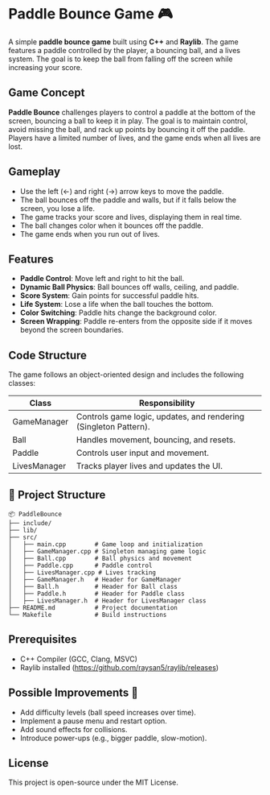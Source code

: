 # Paddle Bounce Game 🎮

A simple **paddle bounce game** built using **C++** and **Raylib**. The game features a paddle controlled by the player, a bouncing ball, and a lives system. The goal is to keep the ball from falling off the screen while increasing your score.

## Game Concept
**Paddle Bounce** challenges players to control a paddle at the bottom of the screen, bouncing a ball to keep it in play. The goal is to maintain control, avoid missing the ball, and rack up points by bouncing it off the paddle. Players have a limited number of lives, and the game ends when all lives are lost.

## Gameplay
* 	Use the left (←) and right (→) arrow keys to move the paddle.
* 	The ball bounces off the paddle and walls, but if it falls below the screen, you lose a life.
* 	The game tracks your score and lives, displaying them in real time.
* 	The ball changes color when it bounces off the paddle.
* 	The game ends when you run out of lives.

## Features

* **Paddle Control**: Move left and right to hit the ball.
* **Dynamic Ball Physics**: Ball bounces off walls, ceiling, and paddle.
* **Score System**: Gain points for successful paddle hits.
* **Life System**: Lose a life when the ball touches the bottom.
* **Color Switching**: Paddle hits change the background color.
* **Screen Wrapping**: Paddle re-enters from the opposite side if it moves beyond the screen boundaries.

## Code Structure

The game follows an object-oriented design and includes the following classes:


Class | Responsibility 
--- | --- | 
GameManager | Controls game logic, updates, and rendering (Singleton Pattern).
Ball | Handles movement, bouncing, and resets.
Paddle | Controls user input and movement.
LivesManager | Tracks player lives and updates the UI.

## 📂 Project Structure

    📦 PaddleBounce
    ├── include/
    ├── lib/
    ├── src/
    │   ├── main.cpp        # Game loop and initialization
    │   ├── GameManager.cpp # Singleton managing game logic
    │   ├── Ball.cpp        # Ball physics and movement
    │   ├── Paddle.cpp      # Paddle control
    │   ├── LivesManager.cpp # Lives tracking
    │   ├── GameManager.h   # Header for GameManager
    │   ├── Ball.h          # Header for Ball class
    │   ├── Paddle.h        # Header for Paddle class
    │   ├── LivesManager.h  # Header for LivesManager class
    ├── README.md           # Project documentation
    └── Makefile            # Build instructions
## Prerequisites
* 	C++ Compiler (GCC, Clang, MSVC)
* 	Raylib installed (https://github.com/raysan5/raylib/releases)



## Possible Improvements 🚀

* 	Add difficulty levels (ball speed increases over time).
* 	Implement a pause menu and restart option.
* 	Add sound effects for collisions.
* 	Introduce power-ups (e.g., bigger paddle, slow-motion).

## License

This project is open-source under the MIT License.